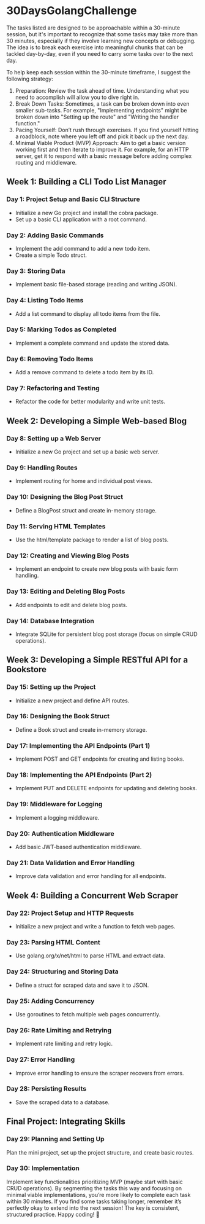 # 30DaysGolangChallenge

The tasks listed are designed to be approachable within a 30-minute session, but it's important to recognize that some tasks may take more than 30 minutes, especially if they involve learning new concepts or debugging. The idea is to break each exercise into meaningful chunks that can be tackled day-by-day, even if you need to carry some tasks over to the next day.

To help keep each session within the 30-minute timeframe, I suggest the following strategy:

1. Preparation: Review the task ahead of time. Understanding what you need to accomplish will allow you to dive right in.
2. Break Down Tasks: Sometimes, a task can be broken down into even smaller sub-tasks. For example, "Implementing endpoints" might be broken down into "Setting up the route" and "Writing the handler function."
3. Pacing Yourself: Don’t rush through exercises. If you find yourself hitting a roadblock, note where you left off and pick it back up the next day.
4. Minimal Viable Product (MVP) Approach: Aim to get a basic version working first and then iterate to improve it. For example, for an HTTP server, get it to respond with a basic message before adding complex routing and middleware.


## Week 1: Building a CLI Todo List Manager

### Day 1: Project Setup and Basic CLI Structure

* Initialize a new Go project and install the cobra package.
* Set up a basic CLI application with a root command.


### Day 2: Adding Basic Commands

* Implement the add command to add a new todo item.
* Create a simple Todo struct.


### Day 3: Storing Data

* Implement basic file-based storage (reading and writing JSON).


### Day 4: Listing Todo Items

* Add a list command to display all todo items from the file.


### Day 5: Marking Todos as Completed

* Implement a complete command and update the stored data.


### Day 6: Removing Todo Items

* Add a remove command to delete a todo item by its ID.


### Day 7: Refactoring and Testing

* Refactor the code for better modularity and write unit tests.


## Week 2: Developing a Simple Web-based Blog

### Day 8: Setting up a Web Server

* Initialize a new Go project and set up a basic web server.


### Day 9: Handling Routes

* Implement routing for home and individual post views.


### Day 10: Designing the Blog Post Struct

* Define a BlogPost struct and create in-memory storage.


### Day 11: Serving HTML Templates

* Use the html/template package to render a list of blog posts.


### Day 12: Creating and Viewing Blog Posts

* Implement an endpoint to create new blog posts with basic form handling.


### Day 13: Editing and Deleting Blog Posts

* Add endpoints to edit and delete blog posts.


### Day 14: Database Integration

* Integrate SQLite for persistent blog post storage (focus on simple CRUD operations).


## Week 3: Developing a Simple RESTful API for a Bookstore

### Day 15: Setting up the Project

* Initialize a new project and define API routes.


### Day 16: Designing the Book Struct

* Define a Book struct and create in-memory storage.


### Day 17: Implementing the API Endpoints (Part 1)

* Implement POST and GET endpoints for creating and listing books.


### Day 18: Implementing the API Endpoints (Part 2)

* Implement PUT and DELETE endpoints for updating and deleting books.


### Day 19: Middleware for Logging

* Implement a logging middleware.


### Day 20: Authentication Middleware

* Add basic JWT-based authentication middleware.


### Day 21: Data Validation and Error Handling

* Improve data validation and error handling for all endpoints.

## Week 4: Building a Concurrent Web Scraper

### Day 22: Project Setup and HTTP Requests

* Initialize a new project and write a function to fetch web pages.


### Day 23: Parsing HTML Content

* Use golang.org/x/net/html to parse HTML and extract data.


### Day 24: Structuring and Storing Data

* Define a struct for scraped data and save it to JSON.


### Day 25: Adding Concurrency

* Use goroutines to fetch multiple web pages concurrently.


### Day 26: Rate Limiting and Retrying

* Implement rate limiting and retry logic.


### Day 27: Error Handling

* Improve error handling to ensure the scraper recovers from errors.


### Day 28: Persisting Results

* Save the scraped data to a database.


## Final Project: Integrating Skills

### Day 29: Planning and Setting Up

Plan the mini project, set up the project structure, and create basic routes.
### Day 30: Implementation

Implement key functionalities prioritizing MVP (maybe start with basic CRUD operations).
By segmenting the tasks this way and focusing on minimal viable implementations, you’re more likely to complete each task within 30 minutes. If you find some tasks taking longer, remember it’s perfectly okay to extend into the next session! The key is consistent, structured practice. Happy coding! 🚀